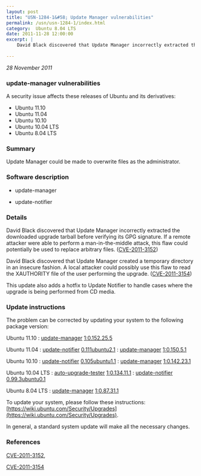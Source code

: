 ```yaml
---
layout: post
title: "USN-1284-1&#58; Update Manager vulnerabilities"
permalink: /usn/usn-1284-1/index.html
category:  Ubuntu 8.04 LTS
date: 2011-11-28 12:00:00
excerpt: |
    David Black discovered that Update Manager incorrectly extracted the downloaded upgrade tarball before verifying its GPG signature. If a remote attacker were able to perform a man-in-the-middle attack, this flaw could potentially be used to replace arbitrary files. ([CVE-2011-3152](http://people.ubuntu.com/~ubuntu-security/cve/CVE-2011-3152))
    
--- 
```

 
 

*28 November 2011*

### update-manager vulnerabilities

A security issue affects these releases of Ubuntu and its derivatives:

* Ubuntu 11.10
* Ubuntu 11.04
* Ubuntu 10.10
* Ubuntu 10.04 LTS
* Ubuntu 8.04 LTS

### Summary

Update Manager could be made to overwrite files as the administrator. 

### Software description

* update-manager 

* update-notifier 

### Details

David Black discovered that Update Manager incorrectly extracted the downloaded upgrade tarball before verifying its GPG signature. If a remote attacker were able to perform a man-in-the-middle attack, this flaw could potentially be used to replace arbitrary files. ([CVE-2011-3152](http://people.ubuntu.com/~ubuntu-security/cve/CVE-2011-3152))

David Black discovered that Update Manager created a temporary directory in an insecure fashion. A local attacker could possibly use this flaw to read the XAUTHORITY file of the user performing the upgrade. ([CVE-2011-3154](http://people.ubuntu.com/~ubuntu-security/cve/CVE-2011-3154))

This update also adds a hotfix to Update Notifier to handle cases where the upgrade is being performed from CD media. 

### Update instructions

The problem can be corrected by updating your system to the following package version:

Ubuntu 11.10
 : [update-manager](https://launchpad.net/ubuntu/+source/update-manager) <span> [1:0.152.25.5](https://launchpad.net/ubuntu/+source/update-manager/1:0.152.25.5) </span> 

Ubuntu 11.04
 : [update-notifier](https://launchpad.net/ubuntu/+source/update-notifier) <span> [0.111ubuntu2.1](https://launchpad.net/ubuntu/+source/update-notifier/0.111ubuntu2.1) </span> 
 : [update-manager](https://launchpad.net/ubuntu/+source/update-manager) <span> [1:0.150.5.1](https://launchpad.net/ubuntu/+source/update-manager/1:0.150.5.1) </span> 

Ubuntu 10.10
 : [update-notifier](https://launchpad.net/ubuntu/+source/update-notifier) <span> [0.105ubuntu1.1](https://launchpad.net/ubuntu/+source/update-notifier/0.105ubuntu1.1) </span> 
 : [update-manager](https://launchpad.net/ubuntu/+source/update-manager) <span> [1:0.142.23.1](https://launchpad.net/ubuntu/+source/update-manager/1:0.142.23.1) </span> 

Ubuntu 10.04 LTS
 : [auto-upgrade-tester](https://launchpad.net/ubuntu/+source/update-manager) <span> [1:0.134.11.1](https://launchpad.net/ubuntu/+source/update-manager/1:0.134.11.1) </span> 
 : [update-notifier](https://launchpad.net/ubuntu/+source/update-notifier) <span> [0.99.3ubuntu0.1](https://launchpad.net/ubuntu/+source/update-notifier/0.99.3ubuntu0.1) </span> 

Ubuntu 8.04 LTS
 : [update-manager](https://launchpad.net/ubuntu/+source/update-manager) <span> [1:0.87.31.1](https://launchpad.net/ubuntu/+source/update-manager/1:0.87.31.1) </span> 

To update your system, please follow these instructions: [https://wiki.ubuntu.com/Security/Upgrades](https://wiki.ubuntu.com/Security/Upgrades).

In general, a standard system update will make all the necessary changes. 

### References

 
 [CVE-2011-3152](http://people.ubuntu.com/~ubuntu-security/cve/CVE-2011-3152), 

 [CVE-2011-3154](http://people.ubuntu.com/~ubuntu-security/cve/CVE-2011-3154)
 


